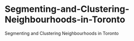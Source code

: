 # Segmenting-and-Clustering-Neighbourhoods-in-Toronto
Segmenting and Clustering Neighbourhoods in Toronto
